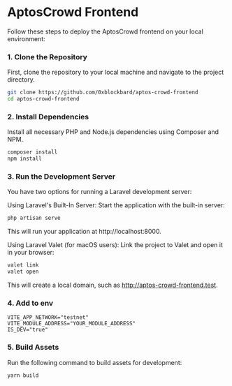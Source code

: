 **<h1>AptosCrowd Frontend</h1>**

Follow these steps to deploy the AptosCrowd frontend on your local environment:

### 1. Clone the Repository
First, clone the repository to your local machine and navigate to the project directory.

```bash
git clone https://github.com/0xblockbard/aptos-crowd-frontend
cd aptos-crowd-frontend
```

### 2. Install Dependencies
Install all necessary PHP and Node.js dependencies using Composer and NPM.

```bash
composer install
npm install
```

### 3. Run the Development Server
You have two options for running a Laravel development server:

Using Laravel's Built-In Server: Start the application with the built-in server:

```bash
php artisan serve
```
This will run your application at http://localhost:8000.

Using Laravel Valet (for macOS users): Link the project to Valet and open it in your browser:

```bash
valet link
valet open
```
This will create a local domain, such as http://aptos-crowd-frontend.test.

### 4. Add to env

```
VITE_APP_NETWORK="testnet"
VITE_MODULE_ADDRESS="YOUR_MODULE_ADDRESS"
IS_DEV="true"
```

### 5. Build Assets

Run the following command to build assets for development:

```bash
yarn build
```